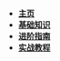 - [**主页**](docs/home/)
- [**基础知识**](docs/courses/)
- [**进阶指南**](docs/guides/)
- [**实战教程**](docs/works/)